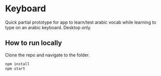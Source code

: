 # Keyboard

Quick partial prototype for app to learn/test arabic vocab while learning to type on an arabic keyboard. Desktop only.

## How to run locally

Clone the repo and navigate to the folder.

```bash
npm install
npm start
```
